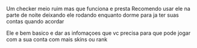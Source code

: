 Um checker meio ruim mas que funciona e presta 
Recomendo usar ele na parte de noite deixando ele rodando enquanto dorme para ja ter suas contas quando acordar

Ele e bem basico e dar as infomaçoes que vc precisa para que pode jogar com a sua conta com mais skins ou rank
